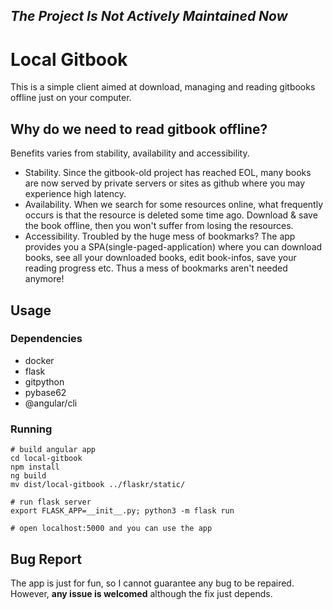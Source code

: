 _The Project Is Not Actively Maintained Now_
------

# Local Gitbook

This is a simple client aimed at download, managing and reading gitbooks offline just on your computer.

## Why do we need to read gitbook offline?

Benefits varies from stability, availability and accessibility.

- Stability. Since the gitbook-old project has reached EOL, many books are now served by private servers or sites as github where you may experience high latency.
- Availability. When we search for some resources online, what frequently occurs is that the resource is deleted some time ago. Download & save the book offline, then you won't suffer from losing the resources.
- Accessibility. Troubled by the huge mess of bookmarks? The app provides you a SPA(single-paged-application) where you can download books, see all your downloaded books, edit book-infos, save your reading progress etc. Thus a mess of bookmarks aren't needed anymore!

## Usage

### Dependencies

- docker
- flask
- gitpython
- pybase62
- @angular/cli

### Running

```shell
# build angular app
cd local-gitbook
npm install
ng build
mv dist/local-gitbook ../flaskr/static/

# run flask server
export FLASK_APP=__init__.py; python3 -m flask run

# open localhost:5000 and you can use the app
```

## Bug Report

The app is just for fun, so I cannot guarantee any bug to be repaired. However, **any issue is welcomed** although the fix just depends.
